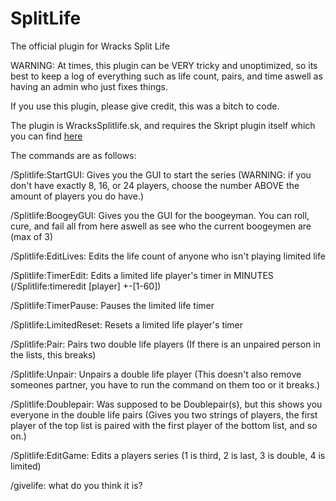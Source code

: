 # SplitLife
The official plugin for Wracks Split Life

WARNING:
At times, this plugin can be VERY tricky and unoptimized, so its best to keep a log of everything such as life count, pairs, and time aswell as having an admin who just fixes things.

If you use this plugin, please give credit, this was a bitch to code.

The plugin is WracksSplitlife.sk, and requires the Skript plugin itself which you can find [here](https://github.com/SkriptLang/Skript)

The commands are as follows:

/Splitlife:StartGUI:
Gives you the GUI to start the series (WARNING: if you don't have exactly 8, 16, or 24 players, choose the number ABOVE the amount of players you do have.)

/Splitlife:BoogeyGUI:
Gives you the GUI for the boogeyman. You can roll, cure, and fail all from here aswell as see who the current boogeymen are (max of 3)

/Splitlife:EditLives:
Edits the life count of anyone who isn't playing limited life

/Splitlife:TimerEdit:
Edits a limited life player's timer in MINUTES (/Splitlife:timeredit [player] +-[1-60])

/Splitlife:TimerPause:
Pauses the limited life timer

/Splitlife:LimitedReset:
Resets a limited life player's timer

/Splitlife:Pair:
Pairs two double life players (If there is an unpaired person in the lists, this breaks)

/Splitlife:Unpair:
Unpairs a double life player (This doesn't also remove someones partner, you have to run the command on them too or it breaks.)

/Splitlife:Doublepair:
Was supposed to be Doublepair(s), but this shows you everyone in the double life pairs (Gives you two strings of players, the first player of the top list is paired with the first player of the bottom list, and so on.)

/Splitlife:EditGame:
Edits a players series (1 is third, 2 is last, 3 is double, 4 is limited)

/givelife:
what do you think it is?
